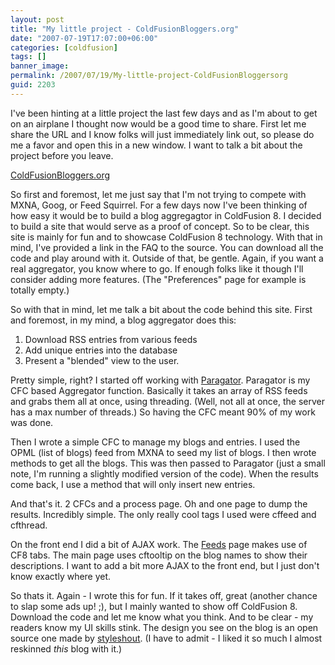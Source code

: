 ```yaml
---
layout: post
title: "My little project - ColdFusionBloggers.org"
date: "2007-07-19T17:07:00+06:00"
categories: [coldfusion]
tags: []
banner_image: 
permalink: /2007/07/19/My-little-project-ColdFusionBloggersorg
guid: 2203
---
```


I've been hinting at a little project the last few days and as I'm about to get on an airplane I thought now would be a good time to share. First let me share the URL and I know folks will just immediately link out, so please do me a favor and open this in a new window. I want to talk a bit about the project before you leave.

<a href="http://www.coldfusionbloggers.org">ColdFusionBloggers.org</a>
<!--more-->
So first and foremost, let me just say that I'm not trying to compete with MXNA, Goog, or Feed Squirrel. For a few days now I've been thinking of how easy it would be to build a blog aggregagtor in ColdFusion 8. I decided to build a site that would serve as a proof of concept. So to be clear, this site is mainly for fun and to showcase ColdFusion 8 technology. With that in mind, I've provided a link in the FAQ to the source. You can download all the code and play around with it. Outside of that, be gentle. Again, if you want a real aggregator, you know where to go. If enough folks like it though I'll consider adding more features. (The "Preferences" page for example is totally empty.)

So with that in mind, let me talk a bit about the code behind this site. First and foremost, in my mind, a blog aggregator does this:

<ol>
<li>Download RSS entries from various feeds
<li>Add unique entries into the database
<li>Present a "blended" view to the user.
</ol>

Pretty simple, right? I started off working with <a href="http://paragator.riaforge.org/">Paragator</a>. Paragator is my CFC based Aggregator function. Basically it takes an array of RSS feeds and grabs them all at once, using threading. (Well, not all at once, the server has a max number of threads.) So having the CFC meant 90% of my work was done.

Then I wrote a simple CFC to manage my blogs and entries. I used the OPML (list of blogs) feed from MXNA to seed my list of blogs. I then wrote methods to get all the blogs. This was then passed to Paragator (just a small note, I'm running a slightly modified version of the code). When the results come back, I use a method that will only insert new entries.

And that's it. 2 CFCs and a process page. Oh and one page to dump the results. Incredibly simple. The only really cool tags I used were cffeed and cfthread. 

On the front end I did a bit of AJAX work. The <a href="http://www.coldfusionbloggers.org/feeds.cfm">Feeds</a> page makes use of CF8 tabs. The main page uses cftooltip on the blog names to show their descriptions. I want to add a bit more AJAX to the front end, but I just don't know exactly where yet.

So thats it. Again - I wrote this for fun. If it takes off, great (another chance to slap some ads up! ;), but I mainly wanted to show off ColdFusion 8. Download the code and let me know what you think. And to be clear - my readers know my UI skills stink. The design you see on the blog is an open source one made by <a href="http://www.styleshout.com/">styleshout</a>. (I have to admit - I liked it so much I almost reskinned <i>this</i> blog with it.)